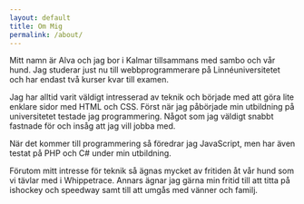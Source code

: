 ```yaml
---
layout: default
title: Om Mig
permalink: /about/
---
```


Mitt namn är Alva och jag bor i Kalmar tillsammans med sambo och vår hund. Jag studerar just nu till webbprogrammerare på Linnéuniversitetet och har endast två kurser kvar till examen.

Jag har alltid varit väldigt intresserad av teknik och började med att göra lite enklare sidor med HTML och CSS. Först när jag påbörjade min utbildning på universitetet testade jag programmering. Något som jag väldigt snabbt fastnade för och insåg att jag vill jobba med. 

När det kommer till programmering så föredrar jag JavaScript, men har även testat på PHP och C# under min utbildning.

Förutom mitt intresse för teknik så ägnas mycket av fritiden åt vår hund som vi tävlar med i Whippetrace. Annars ägnar jag gärna min fritid till att titta på ishockey och speedway samt till att umgås med vänner och familj.

